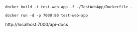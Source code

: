
```
docker build -t test-web-app -f ./TestWebApp/Dockerfile .

docker run -d -p 7000:80 test-web-app
```

http://localhost:7000/api-docs
